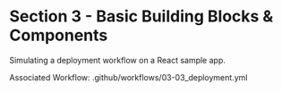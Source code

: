 # Section 3 - Basic Building Blocks & Components

Simulating a deployment workflow on a React sample app.

Associated Workflow: .github/workflows/03-03_deployment.yml